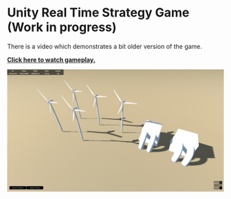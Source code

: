 # Unity Real Time Strategy Game (Work in progress)

There is a video which demonstrates a bit older version of the game.

<a href="https://youtu.be/d-4VRlYMalw"><b>Click here to watch gameplay.</b></a>

<img src="https://github.com/fastafaryan/unity-rts/blob/master/Assets/Images/screenshot.jpg"/>

